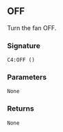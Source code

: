 ## OFF

Turn the fan OFF.

### Signature

`C4:OFF ()`


### Parameters

`None`


### Returns

`None`